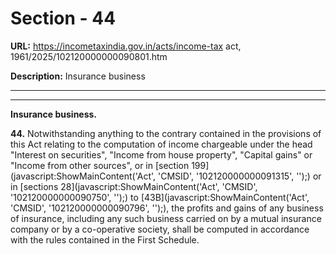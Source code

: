 # Section - 44

**URL:** https://incometaxindia.gov.in/acts/income-tax act, 1961/2025/102120000000090801.htm

**Description:** Insurance business

---

****

**Insurance business.**

**44.** Notwithstanding anything to the contrary contained in the provisions of this Act relating to the computation of income chargeable under the head "Interest on securities", "Income from house property", "Capital gains" or "Income from other sources", or in [section 199](javascript:ShowMainContent\('Act', 'CMSID', '102120000000091315', ''\);) or in [sections 28](javascript:ShowMainContent\('Act', 'CMSID', '102120000000090750', ''\);) to [43B](javascript:ShowMainContent\('Act', 'CMSID', '102120000000090796', ''\);), the profits and gains of any business of insurance, including any such business carried on by a mutual insurance company or by a co-operative society, shall be computed in accordance with the rules contained in the First Schedule.